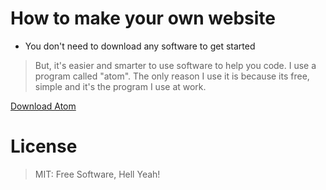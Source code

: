 # How to make your own website

- You don't need to download any software to get started
> But, it's easier and smarter to use software to help you code.
> I use a program called "atom".
> The only reason I use it is because its free, simple and it's the program I use at work.

[Download Atom]

# License
> MIT: Free Software, Hell Yeah!

[Download Atom]: <https://atom.io/>
